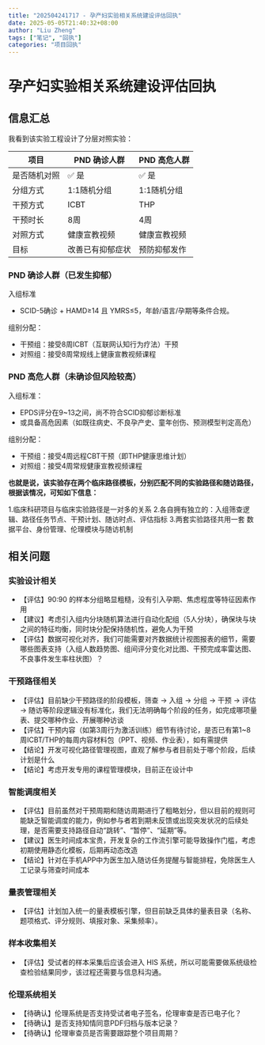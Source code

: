 ```yaml
---
title: "202504241717 - 孕产妇实验相关系统建设评估回执"
date: 2025-05-05T21:40:32+08:00
author: "Liu Zheng"
tags: ["笔记", "回执"]
categories: "项目回执"
---
```


# 孕产妇实验相关系统建设评估回执

## 信息汇总

我看到该实验工程设计了分层对照实验：

| 项目 | PND 确诊人群 | PND 高危人群 |
|-|-|-|
| 是否随机对照 | ✅ 是 | ✅ 是 |
| 分组方式 | 1:1随机分组 | 1:1随机分组 |
| 干预方式 | ICBT | THP |
| 干预时长 | 8周 | 4周 |
| 对照方式 | 健康宣教视频 | 健康宣教视频 |
| 目标 | 改善已有抑郁症状 | 预防抑郁发作 |

### PND 确诊人群（已发生抑郁）

入组标准
- SCID-5确诊 + HAMD≥14 且 YMRS≤5，年龄/语言/孕期等条件合规。

组别分配：
- 干预组：接受8周ICBT（互联网认知行为疗法）干预
- 对照组：接受8周常规线上健康宣教视频课程

### PND 高危人群（未确诊但风险较高）

入组标准：
- EPDS评分在9~13之间，尚不符合SCID抑郁诊断标准
- 或具备高危因素（如既往病史、不良孕产史、童年创伤、预测模型判定高危）

组别分配：
- 干预组：接受4周远程CBT干预（即THP健康思维计划）
- 对照组：接受4周常规健康宣教视频课程

**也就是说，该实验存在两个临床路径模板，分别匹配不同的实验路径和随访路径，根据该情况，可知如下信息：**

1.临床科研项目与临床实验路径是一对多的关系
2.各自拥有独立的：入组筛查逻辑、路径任务节点、干预计划、随访时点、评估指标
3.两套实验路径共用一套 数据平台、身份管理、伦理模块与随访机制

## 相关问题

### 实验设计相关

- 【评估】90:90 的样本分组略显粗糙，没有引入孕期、焦虑程度等特征因素作用
- 【建议】考虑引入组内分块随机算法进行自动化配组（5人分块），确保块与块之间的特征均衡，同时块分配保持随机性，避免人为干预
- 【评估】数据可视化对齐，我们可能需要对齐数据统计视图报表的细节，需要哪些图表支持（入组人数趋势图、组间评分变化对比图、干预完成率雷达图、不良事件发生率柱状图）？

### 干预路径相关

- 【评估】目前缺少干预路径的阶段模板，筛查 → 入组 → 分组 → 干预 → 评估 → 随访等阶段逻辑没有标准化，我们无法明确每个阶段的任务，如完成哪项量表、提交哪种作业、开展哪种访谈
- 【评估】干预内容（如第3周行为激活训练）细节有待讨论，是否已有第1~8周ICBT/THP的每周内容材料包（PPT、视频、作业表），如有需提供
- 【结论】开发可视化路径管理视图，直观了解参与者目前处于哪个阶段，后续计划是什么
- 【结论】考虑开发专用的课程管理模块，目前正在设计中

### 智能调度相关

- 【评估】目前虽然对干预周期和随访周期进行了粗略划分，但以目前的规则可能缺乏智能调度的能力，例如参与者若到期未反馈或出现突发状况的后续处理，是否需要支持路径自动“跳转”、“暂停”、“延期”等。
- 【建议】医生时间成本宝贵，开发复杂的工作流引擎可能导致操作门槛，考虑初期使用静态化模板，后期再动态改造
- 【结论】针对在手机APP中为医生加入随访任务提醒与智能排程，免除医生人工记录与筛查时间成本

### 量表管理相关

- 【评估】计划加入统一的量表模板引擎，但目前缺乏具体的量表目录（名称、题项格式、评分规则、填报对象、采集频率）。

### 样本收集相关

- 【评估】受试者的样本采集后应该会进入 HIS 系统，所以可能需要做系统级检查检验结果同步，该过程还需要与信息科沟通。

### 伦理系统相关

- 【待确认】伦理系统是否支持受试者电子签名，伦理审查是否已电子化？
- 【待确认】是否支持知情同意PDF归档与版本记录？
- 【待确认】伦理审查员是否需要跟踪整个项目周期？